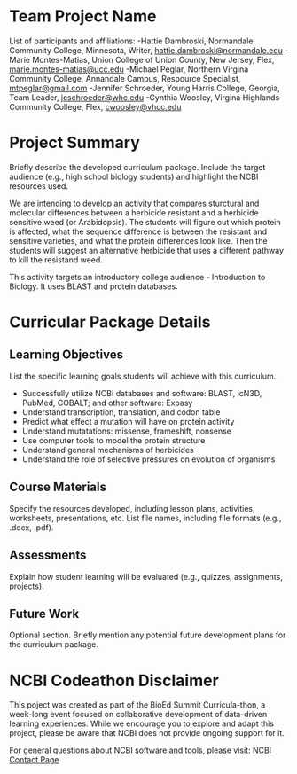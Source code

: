 # Team Project Name

List of participants and affiliations:
-Hattie Dambroski, Normandale Community College, Minnesota, Writer, hattie.dambroski@normandale.edu
-Marie Montes-Matias, Union College of Union County, New Jersey, Flex, marie.montes-matias@ucc.edu
-Michael Peglar, Northern Virgina Community College, Annandale Campus, Respource Specialist, mtpeglar@gmail.com
-Jennifer Schroeder, Young Harris College, Georgia, Team Leader, jcschroeder@whc.edu
-Cynthia Woosley,  Virgina Highlands Community College, Flex, cwoosley@vhcc.edu

# Project Summary
Briefly describe the developed curriculum package. Include the target audience (e.g., high school biology students) and highlight the NCBI resources used.

We are intending to develop an activity that compares sturctural and molecular differences between a herbicide resistant and a herbicide sensitive weed (or Arabidopsis).  The students will figure out which protein is affected, what the sequence difference is between the resistant and sensitive varieties, and what the protein differences look like.  Then the students will suggest an alternative herbicide that uses a different pathway to kill the resistand weed.

This activity targets an introductory college audience - Introduction to Biology.  It uses BLAST and protein databases.


# Curricular Package Details


## Learning Objectives
List the specific learning goals students will achieve with this curriculum.

- Successfully utilize NCBI databases and software: BLAST, icN3D, PubMed, COBALT; and other software: Expasy
- Understand transcription, translation, and codon table
- Predict what effect a mutation will have on protein activity
- Understand mutatations: missense, frameshift, nonsense
- Use computer tools to model the protein structure
- Understand general mechanisms of herbicides
- Understand the role of selective pressures on evolution of organisms

## Course Materials
Specify the resources developed, including lesson plans, activities, worksheets, presentations, etc. List file names, including file formats (e.g., .docx, .pdf).

## Assessments
Explain how student learning will be evaluated (e.g., quizzes, assignments, projects).

## Future Work
Optional section. Briefly mention any potential future development plans for the curriculum package.

# NCBI Codeathon Disclaimer
This poject was created as part of the BioEd Summit Curricula-thon, a week-long event focused on collaborative development of data-driven learning experiences. While we encourage you to explore and adapt this project, please be aware that NCBI does not provide ongoing support for it.

For general questions about NCBI software and tools, please visit: [NCBI Contact Page](https://www.ncbi.nlm.nih.gov/home/about/contact/)

